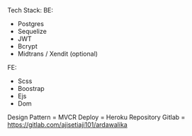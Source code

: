 Tech Stack:
BE:

- Postgres
- Sequelize
- JWT
- Bcrypt
- Midtrans / Xendit (optional)

FE:

- Scss
- Boostrap
- Ejs
- Dom

Design Pattern = MVCR
Deploy = Heroku
Repository Gitlab = https://gitlab.com/ajisetiaji101/ardawalika
